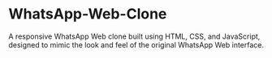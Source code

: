 # WhatsApp-Web-Clone

A responsive WhatsApp Web clone built using HTML, CSS, and JavaScript, designed to mimic the look and feel of the original WhatsApp Web interface.
